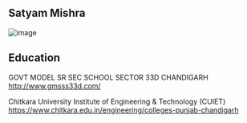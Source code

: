 ## Satyam Mishra
![image](https://user-images.githubusercontent.com/102215552/169201308-dd393dae-85fe-48bf-85cb-d4541e9b3d99.png)

## Education 
GOVT MODEL SR SEC SCHOOL SECTOR 33D CHANDIGARH http://www.gmsss33d.com/

Chitkara University Institute of Engineering & Technology (CUIET) https://www.chitkara.edu.in/engineering/colleges-punjab-chandigarh
